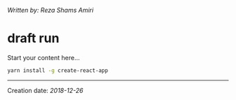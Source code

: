 _Written by: Reza Shams Amiri_
# draft run

Start your content here...

``` sh
yarn install -g create-react-app
```

* * *
Creation date: _2018-12-26_
